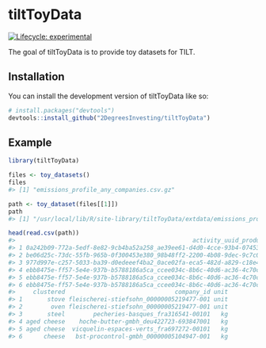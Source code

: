 
<!-- README.md is generated from README.Rmd. Please edit that file -->

# tiltToyData

<!-- badges: start -->

[![Lifecycle:
experimental](https://img.shields.io/badge/lifecycle-experimental-orange.svg)](https://lifecycle.r-lib.org/articles/stages.html#experimental)
<!-- badges: end -->

The goal of tiltToyData is to provide toy datasets for TILT.

## Installation

You can install the development version of tiltToyData like so:

``` r
# install.packages("devtools")
devtools::install_github("2DegreesInvesting/tiltToyData")
```

## Example

``` r
library(tiltToyData)

files <- toy_datasets()
files
#> [1] "emissions_profile_any_companies.csv.gz"

path <- toy_dataset(files[[1]])
path
#> [1] "/usr/local/lib/R/site-library/tiltToyData/extdata/emissions_profile_any_companies.csv.gz"

head(read.csv(path))
#>                                                  activity_uuid_product_uuid
#> 1 0a242b09-772a-5edf-8e82-9cb4ba52a258_ae39ee61-d4d0-4cce-93b4-0745344da5fa
#> 2 be06d25c-73dc-55fb-965b-0f300453e380_98b48ff2-2200-4b08-9dec-9c7c0e3585bc
#> 3 977d997e-c257-5033-ba39-d0edeeef4ba2_0ace02fa-eca5-482d-a829-c18e46a52db4
#> 4 ebb8475e-ff57-5e4e-937b-b5788186a5ca_ccee034c-8b6c-40d6-ac36-4c70c4623efa
#> 5 ebb8475e-ff57-5e4e-937b-b5788186a5ca_ccee034c-8b6c-40d6-ac36-4c70c4623efa
#> 6 ebb8475e-ff57-5e4e-937b-b5788186a5ca_ccee034c-8b6c-40d6-ac36-4c70c4623efa
#>     clustered                               company_id unit
#> 1       stove fleischerei-stiefsohn_00000005219477-001 unit
#> 2        oven fleischerei-stiefsohn_00000005219477-001 unit
#> 3       steel        pecheries-basques_fra316541-00101   kg
#> 4 aged cheese    hoche-butter-gmbh_deu422723-693847001   kg
#> 5 aged cheese  vicquelin-espaces-verts_fra697272-00101   kg
#> 6      cheese   bst-procontrol-gmbh_00000005104947-001   kg
```
